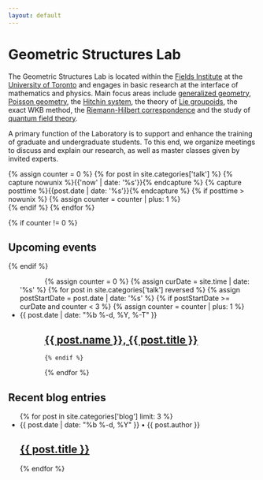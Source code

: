 ```yaml
---
layout: default
---
```


# Geometric Structures Lab

The Geometric Structures Lab is located within the [Fields Institute](http://www.fields.utoronto.ca/) at the [University of Toronto](http://www.math.toronto.edu/) and engages in basic research at the interface of mathematics and physics.  Main focus areas include [generalized geometry](https://en.wikipedia.org/wiki/Generalized_complex_structure), [Poisson geometry](https://en.wikipedia.org/wiki/Poisson_manifold), the [Hitchin system](https://en.wikipedia.org/wiki/Hitchin_system), the theory of [Lie groupoids](https://en.wikipedia.org/wiki/Lie_groupoid), the exact WKB method, the [Riemann-Hilbert correspondence](https://en.wikipedia.org/wiki/Riemann%E2%80%93Hilbert_correspondence) and the study of [quantum field theory](https://en.wikipedia.org/wiki/Quantum_field_theory).

  A primary function of the Laboratory is to support and enhance the training of graduate and undergraduate students. To this end, we organize meetings to discuss and explain our research, as well as master classes given by invited experts.

{% assign counter = 0 %}
{% for post in site.categories['talk'] %}
  {% capture nowunix %}{{'now' | date: '%s'}}{% endcapture %}
  {% capture posttime %}{{post.date | date: '%s'}}{% endcapture %}
  {% if posttime > nowunix %}
    {% assign counter = counter | plus: 1 %}                
  {% endif %}
{% endfor %}
      
{% if counter != 0 %}
## Upcoming events  
{% endif %}

<div class="home" style="text-indent: 50px;">
  <ul class="post-list">
  {% assign counter = 0 %}
  {% assign curDate = site.time | date: '%s' %}
  {% for post in site.categories['talk'] reversed %}
    {% assign postStartDate = post.date | date: '%s' %}
    {% if postStartDate >= curDate and counter  < 3 %}
       {% assign counter = counter | plus: 1 %}                
         <li>
           <span class="post-meta">{{ post.date | date: "%b %-d, %Y, %-T" }}</span>
            <h2>
               <a class="post-link" href="{{ post.url | prepend: site.baseurl }}">{{ post.name }}, {{ post.title }}</a>
           </h2>
         </li>
        
    {% endif %}
  {% endfor %}
  </ul>
</div>


## Recent blog entries  

<div class="home">
  <ul class="post-list">
{% for post in site.categories['blog'] limit: 3 %}
  <li>
        <span class="post-meta">{{ post.date | date: "%b %-d, %Y" }} • {{ post.author }}</span>
        <h2>
          <a class="post-link" href="{{ post.url | prepend: site.baseurl }}">{{ post.title }}</a>
        </h2>
    </li>
{% endfor %}
</ul>
</div>


<!-- <p class="rss-subscribe">subscribe <a href="{{ "/feed.xml" | prepend: site.baseurl }}">via RSS</a></p>
 -->

